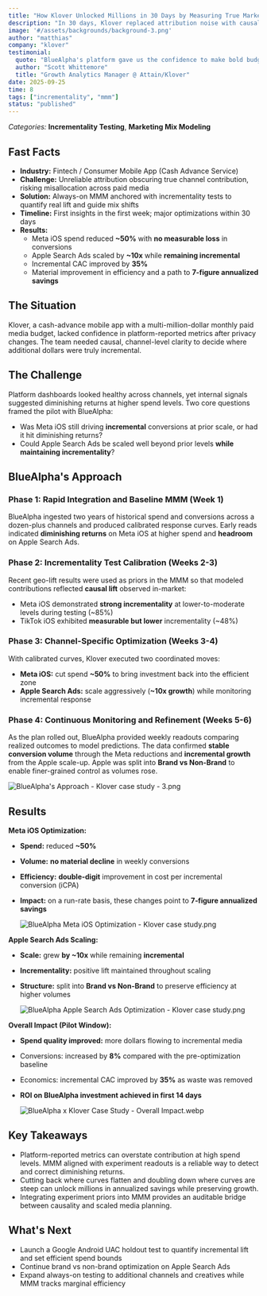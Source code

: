 ```yaml
---
title: "How Klover Unlocked Millions in 30 Days by Measuring True Marketing Incrementality"
description: "In 30 days, Klover replaced attribution noise with causal truth and made decisive moves: 50% pullback on Meta iOS with steady conversions, 10x scale on Apple Search Ads with lift intact, and 35% better incremental CAC for a clear path to 7-figure savings."
image: '#/assets/backgrounds/background-3.png'
author: "matthias"
company: "klover"
testimonial:
  quote: "BlueAlpha's platform gave us the confidence to make bold budget cuts we'd been hesitating on. Seeing Meta's diminishing returns validated with data, we reduced spend by 50% without losing conversions. That freed up budget to scale Apple Search Ads where we're seeing real incremental growth."
  author: "Scott Whittemore"
  title: "Growth Analytics Manager @ Attain/Klover"
date: 2025-09-25
time: 8
tags: ["incrementality", "mmm"]
status: "published"
---
```


*Categories:* **Incrementality Testing**, **Marketing Mix Modeling**

## **Fast Facts**

- **Industry:** Fintech / Consumer Mobile App (Cash Advance Service)
- **Challenge:** Unreliable attribution obscuring true channel contribution, risking misallocation across paid media
- **Solution:** Always-on MMM anchored with incrementality tests to quantify real lift and guide mix shifts
- **Timeline:** First insights in the first week; major optimizations within 30 days
- **Results:**
    - Meta iOS spend reduced **~50%** with **no measurable loss** in conversions
    - Apple Search Ads scaled by **~10x** while **remaining incremental**
    - Incremental CAC improved by **35%**
    - Material improvement in efficiency and a path to **7‑figure annualized savings**

## The Situation

Klover, a cash-advance mobile app with a multi-million-dollar monthly paid media budget, lacked confidence in platform-reported metrics after privacy changes. The team needed causal, channel-level clarity to decide where additional dollars were truly incremental.

## The Challenge

Platform dashboards looked healthy across channels, yet internal signals suggested diminishing returns at higher spend levels. Two core questions framed the pilot with BlueAlpha:

- Was Meta iOS still driving **incremental** conversions at prior scale, or had it hit diminishing returns?
- Could Apple Search Ads be scaled well beyond prior levels **while maintaining incrementality**?

## BlueAlpha's Approach

### Phase 1: Rapid Integration and Baseline MMM (Week 1)

BlueAlpha ingested two years of historical spend and conversions across a dozen-plus channels and produced calibrated response curves. Early reads indicated **diminishing returns** on Meta iOS at higher spend and **headroom** on Apple Search Ads.

### Phase 2: Incrementality Test Calibration (Weeks 2-3)

Recent geo-lift results were used as priors in the MMM so that modeled contributions reflected **causal lift** observed in-market:

- Meta iOS demonstrated **strong incrementality** at lower-to-moderate levels during testing (~85%)
- TikTok iOS exhibited **measurable but lower** incrementality (~48%)

### Phase 3: Channel-Specific Optimization (Weeks 3-4)

With calibrated curves, Klover executed two coordinated moves:

- **Meta iOS:** cut spend **~50%** to bring investment back into the efficient zone
- **Apple Search Ads:** scale aggressively (**~10x growth**) while monitoring incremental response

### Phase 4: Continuous Monitoring and Refinement (Weeks 5-6)

As the plan rolled out, BlueAlpha provided weekly readouts comparing realized outcomes to model predictions. The data confirmed **stable conversion volume** through the Meta reductions and **incremental growth** from the Apple scale-up. Apple was split into **Brand vs Non-Brand** to enable finer-grained control as volumes rose.

![BlueAlpha's Approach - Klover case study - 3.png](#/assets/case-studies/klover/BlueAlphas_Approach_-_Klover_case_study_-_3.png)

## Results

**Meta iOS Optimization:**

- **Spend:** reduced **~50%**
- **Volume:** **no material decline** in weekly conversions
- **Efficiency:** **double-digit** improvement in cost per incremental conversion (iCPA)
- **Impact:** on a run-rate basis, these changes point to **7‑figure annualized savings**

    ![BlueAlpha Meta iOS Optimization - Klover case study.png](#/assets/case-studies/klover/BlueAlpha_Meta_iOS_Optimization_-_Klover_case_study.png)


**Apple Search Ads Scaling:**

- **Scale:** grew **by ~10x** while remaining **incremental**
- **Incrementality:** positive lift maintained throughout scaling
- **Structure:** split into **Brand vs Non-Brand** to preserve efficiency at higher volumes

    ![BlueAlpha Apple Search Ads Optimization - Klover case study.png](#/assets/case-studies/klover/BlueAlpha_Apple_Search_Ads_Optimization_-_Klover_case_study.png)


**Overall Impact (Pilot Window):**

- **Spend quality improved:** more dollars flowing to incremental media
- Conversions: increased by **8%** compared with the pre-optimization baseline
- Economics: incremental CAC improved by **35%** as waste was removed
- **ROI on BlueAlpha investment achieved in first 14 days**

    ![BlueAlpha x Klover Case Study - Overall Impact.webp](#/assets/case-studies/klover/BlueAlpha_x_Klover_Case_Study_-_Overall_Impact.webp)


## Key Takeaways

- Platform-reported metrics can overstate contribution at high spend levels. MMM aligned with experiment readouts is a reliable way to detect and correct diminishing returns.
- Cutting back where curves flatten and doubling down where curves are steep can unlock millions in annualized savings while preserving growth.
- Integrating experiment priors into MMM provides an auditable bridge between causality and scaled media planning.

## What's Next

- Launch a Google Android UAC holdout test to quantify incremental lift and set efficient spend bounds
- Continue brand vs non-brand optimization on Apple Search Ads
- Expand always-on testing to additional channels and creatives while MMM tracks marginal efficiency